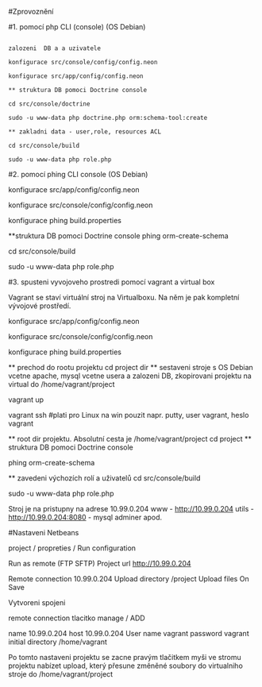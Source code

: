 #Zprovoznění



#1. pomocí php CLI (console) (OS Debian)

```composer install

zalozeni  DB a a uzivatele

konfigurace src/console/config/config.neon

konfigurace src/app/config/config.neon

** struktura DB pomoci Doctrine console

cd src/console/doctrine

sudo -u www-data php doctrine.php orm:schema-tool:create

** zakladni data - user,role, resources ACL

cd src/console/build

sudo -u www-data php role.php
```

#2. pomocí phing CLI console (OS Debian)

konfigurace src/app/config/config.neon

konfigurace src/console/config/config.neon

konfigurace phing  build.properties

**struktura DB pomoci Doctrine console
phing orm-create-schema

cd src/console/build

sudo -u www-data php role.php

#3. spusteni vyvojoveho prostredi pomocí vagrant a virtual box

Vagrant se staví virtuální stroj na Virtualboxu.
Na něm je pak kompletní vývojové prostředí.

konfigurace src/app/config/config.neon

konfigurace src/console/config/config.neon

konfigurace phing  build.properties

** prechod do rootu projektu
cd project dir
** sestaveni stroje s OS Debian vcetne apache, mysql vcetne usera a zalozeni DB,  zkopirovani projektu na virtual do /home/vagrant/project

vagrant up

vagrant ssh #plati pro Linux na win pouzit napr. putty, user vagrant, heslo vagrant

** root dir projektu. Absolutní cesta je /home/vagrant/project
cd project
** struktura DB pomoci Doctrine console

phing orm-create-schema

** zavedeni výchozích rolí a uživatelů
cd src/console/build

sudo -u www-data php role.php

Stroj je na pristupny na adrese 10.99.0.204
www - http://10.99.0.204
utils - http://10.99.0.204:8080 - mysql adminer apod.

#Nastaveni Netbeans

project  / propreties / Run configuration

Run as remote (FTP SFTP)
Project url http://10.99.0.204

Remote connection 10.99.0.204
Upload directory /project
Upload files On Save

Vytvoreni spojeni

remote connection tlacitko manage / ADD

name 10.99.0.204
host 10.99.0.204
User name vagrant
password vagrant
initial directory /home/vagrant

Po tomto nastaveni projektu se zacne pravým tlačitkem myši ve stromu projektu nabízet upload,
který přesune změněné soubory do virtualniho stroje do /home/vagrant/project



